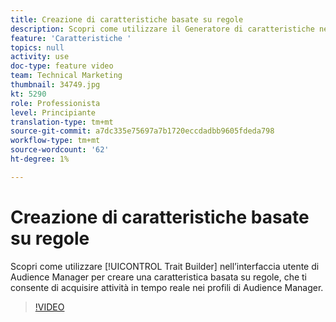 ```yaml
---
title: Creazione di caratteristiche basate su regole
description: Scopri come utilizzare il Generatore di caratteristiche nell’interfaccia utente di Audience Manager per creare una caratteristica basata su regole, che ti consente di acquisire attività in tempo reale nei profili di Audience Manager.
feature: 'Caratteristiche '
topics: null
activity: use
doc-type: feature video
team: Technical Marketing
thumbnail: 34749.jpg
kt: 5290
role: Professionista
level: Principiante
translation-type: tm+mt
source-git-commit: a7dc335e75697a7b1720eccdadbb9605fdeda798
workflow-type: tm+mt
source-wordcount: '62'
ht-degree: 1%

---
```



# Creazione di caratteristiche basate su regole

Scopri come utilizzare [!UICONTROL Trait Builder] nell’interfaccia utente di Audience Manager per creare una caratteristica basata su regole, che ti consente di acquisire attività in tempo reale nei profili di Audience Manager.

>[!VIDEO](https://video.tv.adobe.com/v/34749/?quality=12&learn=on)
